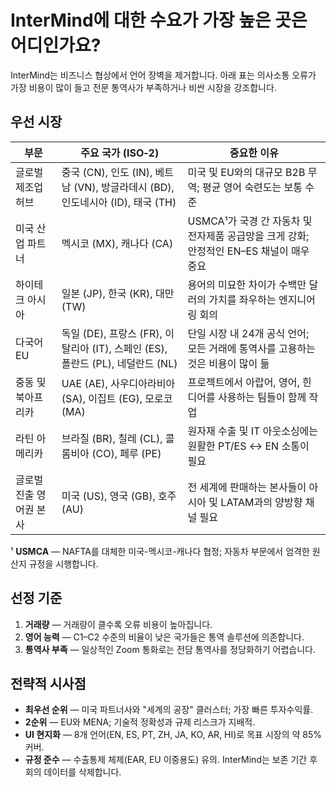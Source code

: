 # InterMind에 대한 수요가 가장 높은 곳은 어디인가요?

InterMind는 비즈니스 협상에서 언어 장벽을 제거합니다.
아래 표는 의사소통 오류가 가장 비용이 많이 들고 전문 통역사가 부족하거나 비싼 시장을 강조합니다.

## 우선 시장

| 부문                                | 주요 국가 (ISO‑2)                                                               | 중요한 이유                                                                                                  |
| -------------------------------------- | ------------------------------------------------------------------------------------ | --------------------------------------------------------------------------------------------------------------- |
| 글로벌 제조업 허브              | 중국 (CN), 인도 (IN), 베트남 (VN), 방글라데시 (BD), 인도네시아 (ID), 태국 (TH) | 미국 및 EU와의 대규모 B2B 무역; 평균 영어 숙련도는 보통 수준                                     |
| 미국 산업 파트너                 | 멕시코 (MX), 캐나다 (CA)                                                             | USMCA¹가 국경 간 자동차 및 전자제품 공급망을 크게 강화; 안정적인 EN–ES 채널이 매우 중요 |
| 하이테크 아시아                         | 일본 (JP), 한국 (KR), 대만 (TW)                                            | 용어의 미묘한 차이가 수백만 달러의 가치를 좌우하는 엔지니어링 회의                                              |
| 다국어 EU                        | 독일 (DE), 프랑스 (FR), 이탈리아 (IT), 스페인 (ES), 폴란드 (PL), 네덜란드 (NL)     | 단일 시장 내 24개 공식 언어; 모든 거래에 통역사를 고용하는 것은 비용이 많이 듦                      |
| 중동 및 북아프리카             | UAE (AE), 사우디아라비아 (SA), 이집트 (EG), 모로코 (MA)                                | 프로젝트에서 아랍어, 영어, 힌디어를 사용하는 팀들이 함께 작업                                              |
| 라틴 아메리카                          | 브라질 (BR), 칠레 (CL), 콜롬비아 (CO), 페루 (PE)                                    | 원자재 수출 및 IT 아웃소싱에는 원활한 PT/ES ↔ EN 소통이 필요                                   |
| 글로벌 진출 영어권 본사 | 미국 (US), 영국 (GB), 호주 (AU)                              | 전 세계에 판매하는 본사들이 아시아 및 LATAM과의 양방향 채널 필요                                      |

¹ **USMCA** — NAFTA를 대체한 미국-멕시코-캐나다 협정; 자동차 부문에서 엄격한 원산지 규정을 시행합니다.

## 선정 기준

1. **거래량** — 거래량이 클수록 오류 비용이 높아집니다.
2. **영어 능력** — C1–C2 수준의 비율이 낮은 국가들은 통역 솔루션에 의존합니다.
3. **통역사 부족** — 일상적인 Zoom 통화로는 전담 통역사를 정당화하기 어렵습니다.

## 전략적 시사점

- **최우선 순위** — 미국 파트너사와 "세계의 공장" 클러스터; 가장 빠른 투자수익률.
- **2순위** — EU와 MENA; 기술적 정확성과 규제 리스크가 지배적.
- **UI 현지화** — 8개 언어(EN, ES, PT, ZH, JA, KO, AR, HI)로 목표 시장의 약 85% 커버.
- **규정 준수** — 수출통제 체제(EAR, EU 이중용도) 유의. InterMind는 보존 기간 후 회의 데이터를 삭제합니다.